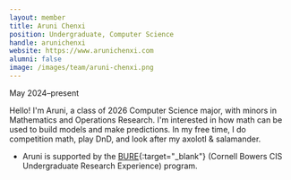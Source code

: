 ```yaml
---
layout: member
title: Aruni Chenxi
position: Undergraduate, Computer Science
handle: arunichenxi
website: https://www.arunichenxi.com
alumni: false
image: /images/team/aruni-chenxi.png
---
```

May 2024–present

Hello! I'm Aruni, a class of 2026 Computer Science major, with minors in Mathematics and Operations Research. I'm interested in how math can be used to build models and make predictions. In my free time, I do competition math, play DnD, and look after my axolotl & salamander.

* Aruni is supported by the [BURE](https://cis.cornell.edu/students/bure-bowers-cis-undergraduate-research-experience){:target="_blank"} (Cornell Bowers CIS Undergraduate Research Experience) program.
